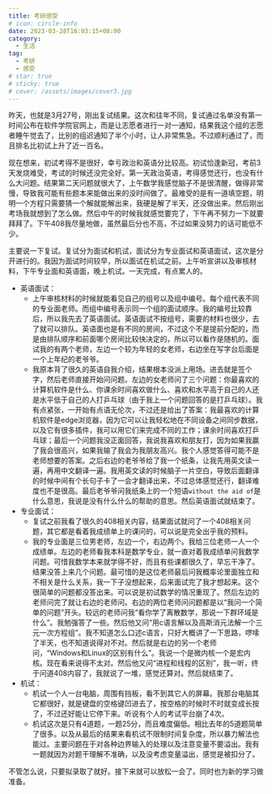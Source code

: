 ```yaml
---
title: 考研感受
# icon: circle-info
date: 2023-03-28T16:03:15+08:00
category:
  - 生活
tag:
  - 考研
  - 感受
# star: true
# sticky: true
# cover: /assets/images/cover3.jpg
---
```


昨天，也就是3月27号，刚出复试结果。这次和往年不同，复试通过名单没有第一时间公布在软件学院官网上，而是让志愿者进行一对一通知，结果我这个组的志愿者睡午觉去了，比别的组迟通知了半个小时，让人非常焦急。不过顺利通过了，而且排名比初试上升了近一百名。

现在想来，初试考得不是很好，幸亏政治和英语分比较高。初试恰逢新冠，考前3天发烧难受，考试的时候还没完全好。第一天政治英语，考得感觉还行，也没有什么大问题。结果第二天问题就很大了，上午数学我感觉脑子不是很清醒，做得非常慢，导致我可能有些题本来能做出来的没时间做了。最难受的是有一道填空题，明明一个方程只需要猜一个解就能解出来，我硬是解了半天，还没做出来。然后刚出考场我就想到了怎么做。然后中午的时候我就感觉要完了，下午再不努力一下就要拜拜了。下午408我尽量地做，虽然最后分也不高，不过如果没努力的话可能低不少。

主要说一下复试。复试分为面试和机试，面试分为专业面试和英语面试，这次是分开进行的。我因为面试时间较早，所以面试在机试之前。上午听宣讲以及审核材料，下午专业面和英语面，晚上机试。一天完成，有点累人的。

  - 英语面试：
    - 上午审核材料的时候就能看见自己的组号以及组中编号。每个组代表不同的专业面老师。而组中编号表示同一个组的面试顺序。我的编号比较靠后，所以我先去了英语面试。英语面试不按组号，需要的材料也很少，去了就可以排队。英语面也是有不同的房间，不过这个不是提前分配的，而是由排队顺序和前面哪个房间比较快决定的，所以可以看作是随机的。面试我的有两个老师，左边一个较为年轻的女老师，右边坐在写字台后面是一个上年纪的老爷爷。
    - 我原本背了很久的英语自我介绍，结果根本没派上用场。进去就是签个字，然后老师直接开始问问题。左边的女老师问了三个问题：你最喜欢的计算机软件是什么、你课余时间喜欢做什么、喜欢和水平高于自己的人还是水平低于自己的人打乒乓球（由于我上一个问题回答的是打乒乓球）。我有点紧张，一开始有点语无伦次，不过还是给出了答案：我最喜欢的计算机软件是edge浏览器，因为它可以让我轻松地在不同设备之间同步数据，以及它有很多插件，我可以用它们来完成不同的工作；课余时间喜欢打乒乓球；最后一个问题我没正面回答，我说我喜欢和朋友打，因为如果我赢了我会很高兴，如果我输了我会为我朋友高兴。我个人感觉答得可能不是老师想要的答案。之后右边的老爷爷给了我一个纸条，让我先用英文读一遍，再用中文翻译一遍。我用英文读的时候脑子一片空白，导致后面翻译的时候中间有个长句子卡了一会才翻译出来，不过总体感觉还行，翻译难度也不是很高。最后老爷爷问我纸条上的一个短语`without the aid of`是什么意思，我说是没有什么什么的帮助的意思。然后英语面试就结束了。
  - 专业面试：
    - 复试之前我看了很久的408相关内容，结果面试就问了一个408相关问题，其它都是看着我成绩单上的课问的，可以说是完全出乎我的预料。 
    - 我的专业面是三位男老师，左边一个，右边两个。我给三位老师一人一个成绩单。左边的老师看我本科是数学专业，就一直对着我成绩单问我数学问题。可惜我数学本来就学得不好，而且有些课都很久了，早忘干净了。结果没答上来几个问题。最可惜的是这位老师最后问我概率论里面独立和不相关是什么关系，我一下子没想起来，后来面试完了我才想起来。这个很简单的问题都没答出来。可以说是初试数学的情况重现了。然后左边的老师问完了就让右边的老师问。右边的两位老师问问题都是以“我问一个简单的问题”开头。较远的老师问我“看你学了离散数学，那说一下群环域是什么”。我勉强答了一些。然后他又问“用c语言解以及高斯消元法解一个三元一次方程组”。我不知道怎么口述c语言，只好大概讲了一下思路，啰嗦了半天，也不知道说得对不对。然后就是右边的另一个老师问，“Windows和Linux的区别有什么”。我说一个是微内核一个是宏内核。现在看来说得不太对。然后他又问“进程和线程的区别”，我一听，终于问道408内容了，我就说了一堆，感觉还算对。然后就结束了。
  - 机试：
    - 机试一个人一台电脑，周围有挡板，看不到其它人的屏幕。我那台电脑其它都很好，就是键盘的空格键凹进去了，按空格的时候时不时就变成长按了，不过还好能让它停下来。听说有个人的考试平台崩了4次。
    - 机试这次是只有4道题，一题25分，而且难度偏低。相比去年的5道题简单了很多。以及从最后的结果来看机试不限制时间复杂度，所以暴力解法也能过。主要问题在于对各种边界输入的处理以及注意变量不要溢出。我有一题就因为对题干理解不准确，以及没考虑变量溢出，感觉是被扣分了。

不管怎么说，只要拟录取了就好。接下来就可以放松一会了。同时也为新的学习做准备。